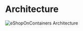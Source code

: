 # Architecture

![eShopOnContainers Architecture](https://github.com/user-attachments/assets/c6a6976b-d344-41ca-ab82-05b3588ed412)

